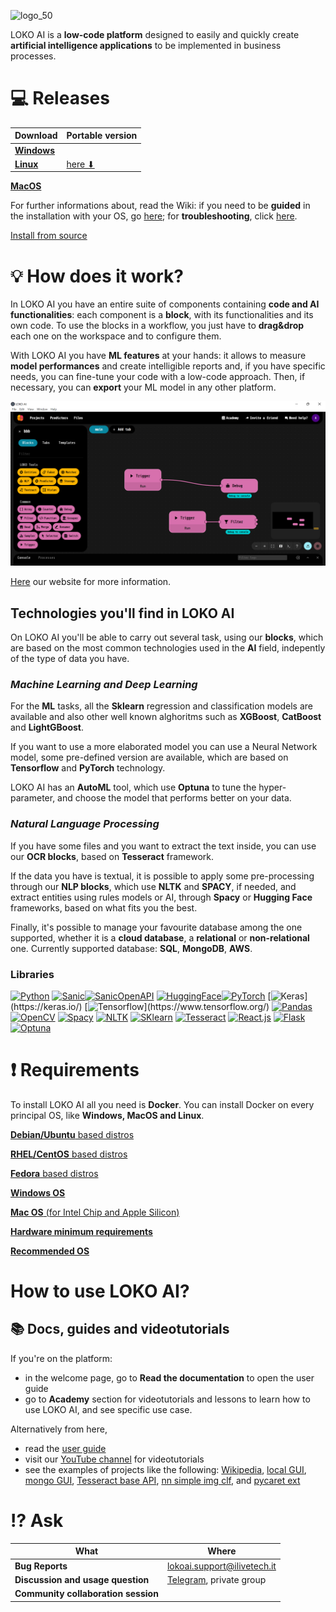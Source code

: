 ![logo_50](https://user-images.githubusercontent.com/78538303/180229383-b5b2d7cc-bee0-4688-9a8a-1c200976ad78.png)


LOKO AI is a **low-code platform** designed to easily and quickly create **artificial intelligence applications** to be implemented in business processes.


# :computer: Releases


**Download** | **Portable version** 
  -----------|------------|
[**Windows**](https://github.com/loko-ai/loko/releases/download/lokoai-v0.3.7/LoKo-Windows-0.3.7-Setup.exe) | |                  
[**Linux**](https://github.com/loko-ai/loko/releases/download/lokoai-v0.3.8/LoKo-Linux-0.3.8.deb) |                       [here ⬇](https://github.com/loko-ai/loko/releases/download/lokoai-v0.3.8/LoKo-Linux-0.3.8.AppImage) |
[**MacOS**](https://github.com/loko-ai/loko/releases/download/lokoai-v0.3.8/LoKo-Mac-0.3.8-Installer.dmg)

For further informations about, read the Wiki: if you need to be **guided** in the installation with your OS, go [here](https://github.com/loko-ai/loko/wiki/Installation); for **troubleshooting**, click [here](https://github.com/loko-ai/loko/wiki/Troubleshooting).



[Install from source](https://github.com/loko-ai/loko/releases)


# :bulb: How does it work?




In LOKO AI you have an entire suite of components containing **code and AI functionalities**: each component is a **block**, with its functionalities and its own code. To use the blocks in a workflow, you just have to **drag&drop** each one on the workspace and to configure them.

With LOKO AI you have **ML features** at your hands: it allows to measure **model performances** and create intelligible reports and, if you have specific needs, you can fine-tune your code with a low-code approach. Then, if necessary, you can **export** your ML model in any other platform.



![Screenshotworkflow](https://raw.githubusercontent.com/loko-ai/loko/development/immagini/Screenshot_workflow.png)


[Here](https://loko-ai.com) our website for more information.


## Technologies you'll find in LOKO AI

On LOKO AI you'll be able to carry out several task, using our **blocks**, which are based on the most common technologies used in the **AI** field, indepently of the type of data you have. 

### *Machine Learning and Deep Learning*

For the **ML** tasks, all the **Sklearn** regression and classification models are available and also other well known alghoritms such as **XGBoost**, **CatBoost** and **LightGBoost**. 

If you want to use a more elaborated model you can use a Neural Network model, some pre-defined version are available, which are based on **Tensorflow** and **PyTorch** technology. 

LOKO AI has an **AutoML** tool, which use **Optuna** to tune the hyper-parameter, and choose the model that performs better on your data.

### *Natural Language Processing*

If you have some files and you want to extract the text inside, you can use our **OCR blocks**, based on **Tesseract** framework.

If the data you have is textual, it is possible to apply some pre-processing through our **NLP blocks**, which use **NLTK** and **SPACY**, if needed, and extract entities using rules models or AI, through **Spacy** or **Hugging Face** frameworks, based on what fits you the best.


Finally, it's possible to manage your favourite database among the one supported, whether it is a **cloud database**, a **relational** or **non-relational** one. Currently supported database: **SQL**, **MongoDB**, **AWS**.


### Libraries


[![Python](https://img.shields.io/badge/Python-version%203.10-green)](https://www.python.org/downloads/release/python-3100/)
[![Sanic](https://badgen.net/badge/sanic/22.6.0/:yellow?icon=sanic)](https://sanic.readthedocs.io/en/stable/)[![SanicOpenAPI](https://img.shields.io/badge/Sanic%20OpenAPI-version%2021.12.0-brightgreen)](https://sanic-openapi.readthedocs.io/en/stable/)
[![HuggingFace](https://badgen.net/badge/huggingface/yes/?icon=github)](https://github.com/huggingface)[![PyTorch](https://badgen.net/badge/PyTorch/1.11.0/red)](https://pytorch.org/)
[![Keras](https://badgen.net/badge/Keras/nd/yellow?)](https://keras.io/)
[![Tensorflow](https://badgen.net/badge/Tensorflow/ND/blue?)](https://www.tensorflow.org/)
[![Pandas](https://badgen.net/badge/Pandas/loading/purple)](https://pandas.pydata.org/)
[![OpenCV](https://badgen.net/badge/OpenCV/loading/cyan)](https://opencv.org/)
[![Spacy](https://badgen.net/badge/Spacy/loading/grey)](https://spacy.io/)
[![NLTK](https://badgen.net/badge/NLTK/loading/green)](https://www.nltk.org/)
[![SKlearn](https://badgen.net/badge/SKlearn/loading/yellow)](https://scikit-learn.org/stable/)
[![Tesseract](https://badgen.net/badge/Tesseract/4.x.x/blue?icon=github)](https://github.com/tesseract-ocr/tesseract) 
[![React.js](https://badgen.net/badge/React.js/loading/pink)](https://reactjs.org/)
[![Flask](https://badgen.net/badge/Flask/loading/cyan)](https://flask.palletsprojects.com/en/2.2.x/)
[![Optuna](https://badgen.net/badge/Optuna/loading/pink)](https://optuna.org/)



# :heavy_exclamation_mark: Requirements

To install LOKO AI all you need is **Docker**.
You can install Docker on every principal OS, like **Windows, MacOS and Linux**.

[**Debian/Ubuntu** based distros](https://github.com/loko-ai/loko/wiki/Requirements-and-Installation#debianubuntu-based-distros)

[**RHEL/CentOS** based distros](https://github.com/loko-ai/loko/wiki/Requirements-and-Installation#rhelcentos-based-distros)

[**Fedora** based distros](https://github.com/loko-ai/loko/wiki/Requirements-and-Installation#fedora-based-distros)

[**Windows OS**](https://github.com/loko-ai/loko/wiki/Requirements-and-Installation#windows-os)

[**Mac OS** (for Intel Chip and Apple Silicon)](https://github.com/loko-ai/loko/wiki/Requirements-and-Installation#mac-os-for-intel-chip-and-apple-silicon)

[**Hardware minimum requirements**](https://github.com/loko-ai/loko/wiki/Requirements-and-Installation#hardware-minimum-requirements)

[**Recommended OS**](https://github.com/loko-ai/loko/wiki/Requirements-and-Installation#recommended-os)



# How to use LOKO AI?

## :books: Docs, guides and videotutorials


If you're on the platform:
- in the welcome page, go to **Read the documentation** to open the user guide
- go to **Academy** section for videotutorials and lessons to learn how to use LOKO AI, and see specific use case.

Alternatively from here,

- read the [user guide](https://livetech.gitbook.io/user-guide-loko-ai/)
- visit our [YouTube channel](https://www.youtube.com/channel/UCCqqKo-f4RpRCf7rkXteKAg/featured) for videotutorials
- see the examples of projects like the following: [Wikipedia](https://github.com/loko-ai/wikipedia_ext), [local GUI](https://github.com/loko-ai/local_gui_example), [mongo GUI](https://github.com/loko-ai/mongo_gui_example), [Tesseract base API](https://github.com/loko-ai/tesseract-base-api.git), [nn simple img clf](https://github.com/loko-ai/nn-simple-img-clf.git), and [pycaret ext](https://github.com/loko-ai/pycaret_ext)



# :interrobang: Ask

| What                            | Where                               |
| ------------------------------- | --------------------------------------- |
|**Bug Reports**              |     lokoai.support@ilivetech.it              |                        |
|**Discussion and usage question**        | [Telegram](https://t.me/+CapC4sNofCwzN2E0), private group |  |
|**Community collaboration session** |  |
